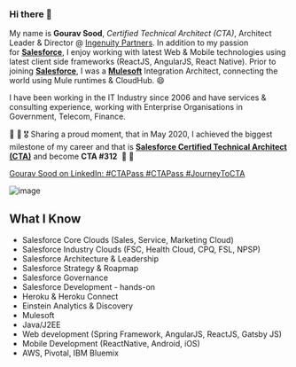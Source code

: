 ### Hi there 👋

<!--
**gouravsood/gouravsood** is a ✨ _special_ ✨ repository because its `README.md` (this file) appears on your GitHub profile.

Here are some ideas to get you started:

- 🔭 I’m currently working on ...
- 🌱 I’m currently learning ...
- 👯 I’m looking to collaborate on ...
- 🤔 I’m looking for help with ...
- 💬 Ask me about ...
- 📫 How to reach me: ...
- 😄 Pronouns: ...
- ⚡ Fun fact: ...
-->


My name is **Gourav Sood**, *Certified Technical Architect (CTA)*, Architect Leader & Director @ [Ingenuity Partners](https://www.linkedin.com/company/ingenuit-partners-pty-ltd/). In addition to my passion for **[Salesforce](https://www.salesforce.com/)**, I enjoy working with latest Web & Mobile technologies using latest client side frameworks (ReactJS, AngularJS, React Native). Prior to joining **[Salesforce](https://www.salesforce.com/)**, I was a **[Mulesoft](https://www.mulesoft.com/)** Integration Architect, connecting the world using Mule runtimes & CloudHub. 😄

I have been working in the IT Industry since 2006 and have services & consulting experience, working with Enterprise Organisations in Government, Telecom, Finance.

📢 📢 🎖️ Sharing a proud moment, that in May 2020, I achieved the biggest milestone of my career and that is **[Salesforce Certified Technical Architect (CTA)](https://www.linkedin.com/feed/update/urn:li:activity:6669458750488883200/)** and become **CTA #312**  🎷 🎷

[Gourav Sood on LinkedIn: #CTAPass #CTAPass #JourneyToCTA ](https://www.linkedin.com/feed/update/urn:li:activity:6669458750488883200/)

![image](https://user-images.githubusercontent.com/4436378/178204643-b293f71a-f48b-4440-be2c-79c2c6731366.png)


## **What I Know**

- Salesforce Core Clouds (Sales, Service, Marketing Cloud)
- Salesforce Industry Clouds (FSC, Health Cloud, CPQ, FSL, NPSP)
- Salesforce Architecture & Leadership
- Salesforce Strategy & Roapmap
- Salesforce Governance
- Salesforce Development - hands-on
- Heroku & Heroku Connect
- Einstein Analytics & Discovery
- Mulesoft
- Java/J2EE
- Web development (Spring Framework, AngularJS, ReactJS, Gatsby JS)
- Mobile Development (ReactNative, Android, iOS)
- AWS, Pivotal, IBM Bluemix
